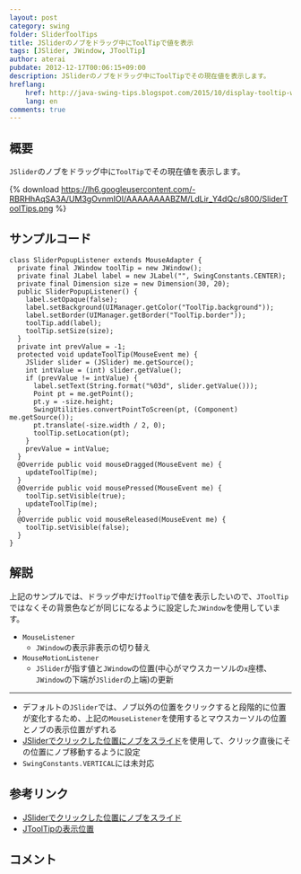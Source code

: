 ```yaml
---
layout: post
category: swing
folder: SliderToolTips
title: JSliderのノブをドラッグ中にToolTipで値を表示
tags: [JSlider, JWindow, JToolTip]
author: aterai
pubdate: 2012-12-17T00:06:15+09:00
description: JSliderのノブをドラッグ中にToolTipでその現在値を表示します。
hreflang:
    href: http://java-swing-tips.blogspot.com/2015/10/display-tooltip-while-dragging-jslider.html
    lang: en
comments: true
---
```

## 概要
`JSlider`のノブをドラッグ中に`ToolTip`でその現在値を表示します。

{% download https://lh6.googleusercontent.com/-RBRHhAqSA3A/UM3gOvnmIOI/AAAAAAAABZM/LdLir_Y4dQc/s800/SliderToolTips.png %}

## サンプルコード
<pre class="prettyprint"><code>class SliderPopupListener extends MouseAdapter {
  private final JWindow toolTip = new JWindow();
  private final JLabel label = new JLabel("", SwingConstants.CENTER);
  private final Dimension size = new Dimension(30, 20);
  public SliderPopupListener() {
    label.setOpaque(false);
    label.setBackground(UIManager.getColor("ToolTip.background"));
    label.setBorder(UIManager.getBorder("ToolTip.border"));
    toolTip.add(label);
    toolTip.setSize(size);
  }
  private int prevValue = -1;
  protected void updateToolTip(MouseEvent me) {
    JSlider slider = (JSlider) me.getSource();
    int intValue = (int) slider.getValue();
    if (prevValue != intValue) {
      label.setText(String.format("%03d", slider.getValue()));
      Point pt = me.getPoint();
      pt.y = -size.height;
      SwingUtilities.convertPointToScreen(pt, (Component) me.getSource());
      pt.translate(-size.width / 2, 0);
      toolTip.setLocation(pt);
    }
    prevValue = intValue;
  }
  @Override public void mouseDragged(MouseEvent me) {
    updateToolTip(me);
  }
  @Override public void mousePressed(MouseEvent me) {
    toolTip.setVisible(true);
    updateToolTip(me);
  }
  @Override public void mouseReleased(MouseEvent me) {
    toolTip.setVisible(false);
  }
}
</code></pre>

## 解説
上記のサンプルでは、ドラッグ中だけ`ToolTip`で値を表示したいので、`JToolTip`ではなくその背景色などが同じになるように設定した`JWindow`を使用しています。

- `MouseListener`
    - `JWindow`の表示非表示の切り替え
- `MouseMotionListener`
    - `JSlider`が指す値と`JWindow`の位置(中心がマウスカーソルの`x`座標、`JWindow`の下端が`JSlider`の上端)の更新

<!-- dummy comment line for breaking list -->

- - - -
- デフォルトの`JSlider`では、ノブ以外の位置をクリックすると段階的に位置が変化するため、上記の`MouseListener`を使用するとマウスカーソルの位置とノブの表示位置がずれる
- [JSliderでクリックした位置にノブをスライド](http://ateraimemo.com/Swing/JumpToClickedPositionSlider.html)を使用して、クリック直後にその位置にノブ移動するように設定
- `SwingConstants.VERTICAL`には未対応

<!-- dummy comment line for breaking list -->

## 参考リンク
- [JSliderでクリックした位置にノブをスライド](http://ateraimemo.com/Swing/JumpToClickedPositionSlider.html)
- [JToolTipの表示位置](http://ateraimemo.com/Swing/ToolTipLocation.html)

<!-- dummy comment line for breaking list -->

## コメント
